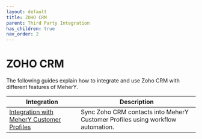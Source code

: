 ```yaml
---
layout: default
title: ZOHO CRM
parent: Third Party Integration
has_children: true
nav_order: 2
---
```


# ZOHO CRM

The following guides explain how to integrate and use Zoho CRM with different features of MeherY.

| Integration | Description |
|-------------|-------------|
| [Integration with MeherY Customer Profiles](custmoer-profiles.md) | Sync Zoho CRM contacts into MeherY Customer Profiles using workflow automation. |

